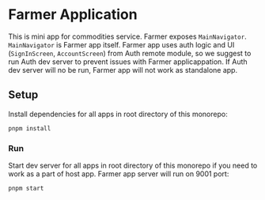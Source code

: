 # Farmer Application

This is mini app for commodities service. Farmer exposes `MainNavigator`. `MainNavigator` is Farmer app itself. Farmer app uses auth logic and UI (`SignInScreen`, `AccountScreen`) from Auth remote module, so we suggest to run Auth dev server to prevent issues with Farmer applicappation. If Auth dev server will no be run, Farmer app will not work as standalone app.

## Setup

Install dependencies for all apps in root directory of this monorepo:

```
pnpm install
```

### Run

Start dev server for all apps in root directory of this monorepo if you need to work as a part of host app. Farmer app server will run on 9001 port:

```
pnpm start
```
